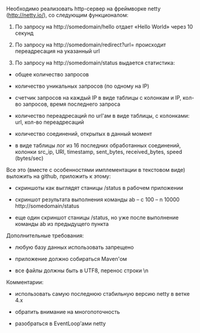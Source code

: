 Необходимо реализовать http-сервер на фреймворке netty
(http://netty.io/), со следующим функционалом:



1. По запросу на http://somedomain/hello отдает «Hello World» через 10 секунд

2. По запросу на http://somedomain/redirect?url=<url> происходит
переадресация на указанный url

3. По запросу на http://somedomain/status выдается статистика:

 - общее количество запросов

 - количество уникальных запросов (по одному на IP)

 - счетчик запросов на каждый IP в виде таблицы с колонкам и IP,
кол-во запросов, время последнего запроса

 - количество переадресаций по url'ам в виде таблицы, с колонками:
url, кол-во переадресаций

 - количество соединений, открытых в данный момент

 - в виде таблицы лог из 16 последних обработанных соединений, колонки
src_ip, URI, timestamp, sent_bytes, received_bytes, speed (bytes/sec)



Все это (вместе с особенностями имплементации в текстовом виде)
выложить на github, приложить к этому:

- скриншоты как выглядят станицы /status в рабочем приложении

- скриншот результата выполнения команды ab – c 100 – n 10000
http://somedomain/status

- еще один скриншот станицы /status, но уже после выполнение команды
ab из предыдущего пункта



Дополнительные требования:

 - любую базу данных использовать запрещено

 - приложение должно собираться Maven'ом

 - все файлы должны быть в UTF8, перенос строки \n



Комментарии:

 - использовать самую последнюю стабильную версию netty в ветке 4.x

 - обратить внимание на многопоточность

 - разобраться в EventLoop’ами netty